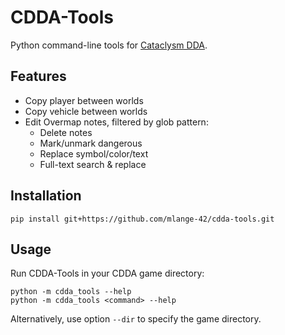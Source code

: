 # CDDA-Tools

Python command-line tools for [Cataclysm DDA](https://cataclysmdda.org/).

## Features

* Copy player between worlds
* Copy vehicle between worlds
* Edit Overmap notes, filtered by glob pattern:
   * Delete notes
   * Mark/unmark dangerous
   * Replace symbol/color/text
   * Full-text search & replace

## Installation

```shell
pip install git+https://github.com/mlange-42/cdda-tools.git
```

## Usage

Run CDDA-Tools in your CDDA game directory:

```shell
python -m cdda_tools --help
python -m cdda_tools <command> --help
```

Alternatively, use option `--dir` to specify the game directory.
